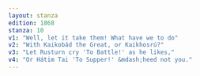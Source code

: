 ```yaml
---
layout: stanza
edition: 1868
stanza: 10
v1: "Well, let it take them! What have we to do"
v2: "With Kaikobád the Great, or Kaikhosrú?"
v3: "Let Rusturn cry 'To Battle!' as he likes,"
v4: "Or Hátim Tai 'To Supper!' &mdash;heed not you."
---
```

